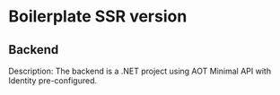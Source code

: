 # Boilerplate SSR version

## Backend

Description: The backend is a .NET project using AOT Minimal API with Identity pre-configured.